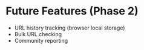# Future Features (Phase 2)

- URL history tracking (browser local storage)
- Bulk URL checking
- Community reporting